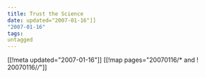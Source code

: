 ```yaml
---
title: Trust the Science
date: updated="2007-01-16"]]
"2007-01-16"
tags:
untagged
---
```

[[!meta updated="2007-01-16"]]
[[!map pages="20070116/* and ! 20070116/*/*"]]
